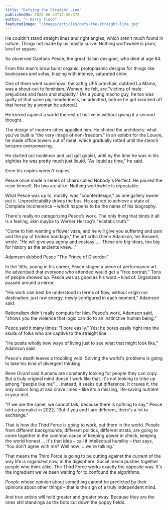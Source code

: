 ```yaml
---
title: "Defying the Straight Line"
publishedOn: 2024-06-24T17:58:37Z
author: "– Harry Flood"
featuredImage: "/images/articles/defy-the-straight-line.jpg"
---
```


He couldn't stand straight lines and right angles, which aren't much found in nature. Things not made by us mostly curve. Nothing worthwhile is plum, level or square.

So observed Gaetano Pesce, the great Italian designer, who died at age 84.

From this man's brow burst organic, protoplasmic designs for things like bookcases and sofas, blazing with intense, saturated color.

One of them went supernova: the zaftig UP5 armchair, dubbed La Mama, was a shout-out to feminism. Women, he felt, are "victims of male prejudices and fears and stupidity." (As a young macho guy, he too was guilty of that same pig-headedness, he admitted, before he got knocked off that horse by a woman he adored.)

He kicked against a world the rest of us live in without giving it a second thought.

The design of modern cities appalled him. He chided the architects: what you've built is "the very image of non-freedom." In an exhibit for the Louvre, he made office towers out of meat, which gradually rotted until the stench became overpowering.

He started out nonlinear and just got gooier, until by the time he was in his eighties he was pretty much just liquid. "As liquid as time," he said.

Even his copies weren't copies.

Pesce once made a series of chairs called Nobody's Perfect. He poured the resin himself. No two are alike. Nothing worthwhile is repeatable.

What Pesce was up to, mostly, was "counterdesign," as one gallery owner put it. Unpredictability drives the bus. He aspired to achieve a state of Complete Incoherence – which happens to be the name of his biography.

There's really no categorizing Pesce's work. The only thing that binds it all is a feeling, akin maybe to Werner Herzog's "ecstatic truth."

"Come to him wanting a flower vase, and he will give you suffering and pain and the joy of broken bondage," the art critic Glenn Adamson, his Boswell, wrote. "He will give you agony and ecstasy .... These are big ideas, too big for history as the ancients knew..."

Adamson dubbed Pesce "The Prince of Disorder."

In the '60s, young in his career, Pesce staged a piece of performance art. He advertised that everyone who attended would get a "free portrait." Tons of people showed up. Pesce was as good as his word – kind of. Organizers passed around a mirror.

"His work can best be understood in terms of flow, without origin nor destination: just raw energy, newly configured in each moment," Adamson said.

Rationalism didn't really compute for him. Pesce's work, Adamson said, "shows you the violence that logic can do to an instinctive human being."

Pesce said it many times: "I bore easily." Yes: he bores easily right into the skulls of folks who are captive to the straight line.

"He posits wholly new ways of living just to see what that might look like," Adamson said.

Pesce's death leaves a troubling void. Solving the world's problems is going to take his kind of divergent thinking.

Rene Girard said humans are constantly looking for people they can copy. But a truly original mind doesn't work like that. It's not looking to tribe up among "people like me" ... instead, it seeks out difference. It craves it, the way sailors long at sea crave limes – like it's a missing, life-saving nutrient in your diet.

"If we are the same, we cannot talk, because there is nothing to say," Pesce told a journalist in 2022. "But if you and I are different, there's a lot to exchange."

That is how the Third Force is going to work, out there in the world. People from different backgrounds, different politics, different strata, are going to come together in the common cause of keeping power in check, keeping the world honest ... It's that idea – call it intellectual humility – that says, 'You don't agree with me? Well now ... we're talking.'

That means the Third Force is going to be cutting against the current of the way life is organized now, in the digisphere. Social media pushes together people who think alike. The Third Force works exactly the opposite way. It's the ingredient we've been waiting for to confound the algorithms.

People whose opinion about something cannot be predicted by their opinions about other things – that is the sign of a truly independent mind.

And true artists will hold greater and greater sway. Because they are the ones still standings as the bots cut down the poppy fields.

